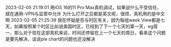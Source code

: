 2023-02-05 21:19:01
用iOS 16的11 Pro Max真机调试，如果说什么不受信任，就在通用-VPN与监管中允许
为什么打开之后都是英文呢，很烦，真机用的是中文啊
2023-02-05 21:25:39
我在怀疑是否与时区有关，因为每组week View都是七天，如果按照某个时区比如说美国时区，已经到了下一个七天的第一天，eg周一，那么对于现在这部真机来说，时间还停留在上一个七天的周日，看来这个问题是要先解决，话说pie chart的问题也还没解决
